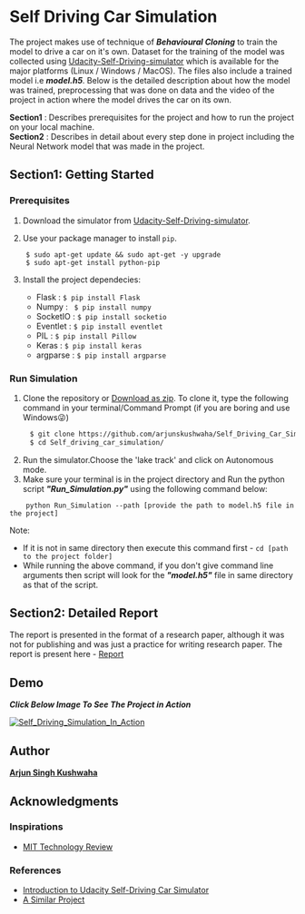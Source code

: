 # Self Driving Car Simulation
The project makes use of technique of **_Behavioural Cloning_** to train the model to drive a car on it's own.
Dataset for the training of the model was collected using [Udacity-Self-Driving-simulator](https://github.com/udacity/self-driving-car-sim) which is available for the major platforms (Linux / Windows / MacOS). The files also include a trained model i.e **_model.h5_**. Below is the detailed description about how the model was trained, preprocessing that was done on data and the video of the project in action where the model drives the car on its own.

**Section1** : Describes prerequisites for the project and how to run the project on your local machine.<br>
**Section2** : Describes in detail about every step done in project including the Neural Network model that was made in the project. 

## Section1: Getting Started

### Prerequisites

1. Download the simulator from [Udacity-Self-Driving-simulator](https://github.com/udacity/self-driving-car-sim#avaliable-game-builds-precompiled-builds-of-the-simulator).

2. Use your package manager to install `pip`.
```
    $ sudo apt-get update && sudo apt-get -y upgrade
    $ sudo apt-get install python-pip
```
3. Install the project dependecies:

    - Flask : ```$ pip install Flask```
    - Numpy : ``` $ pip install numpy```
    - SocketIO : ```$ pip install socketio``` 
    - Eventlet : ```$ pip install eventlet```
    - PIL : ```$ pip install Pillow```
    - Keras : ```$ pip install keras```
    - argparse : ```$ pip install argparse```

### Run Simulation
1. Clone the repository or [Download as zip](https://github.com/arjunskushwaha/Self_Driving_Car_Simulation/archive/master.zip). To clone it, type the following command in your terminal/Command Prompt (if you are boring and use Windows😜)<br>
```sh
     $ git clone https://github.com/arjunskushwaha/Self_Driving_Car_Simulation.git
     $ cd Self_driving_car_simulation/
```
2. Run the simulator.Choose the 'lake track' and click on Autonomous mode.<br>
3. Make sure your terminal is in the project directory and Run the python script **_"Run_Simulation.py"_** using the following command below:
```
    python Run_Simulation --path [provide the path to model.h5 file in the project] 
```

Note: 
- If it is not in same directory then execute this command first - ``` cd [path to the project folder] ```
- While running the above command, if you don't give command line arguments then script will look for the **_"model.h5"_** file in same directory as that of the script.

## Section2: Detailed Report
The report is presented in the format of a research paper, although it was not for publishing and was just a practice for writing research paper. The report is present here - [Report](report.pdf)

## Demo

**_Click Below Image To See The Project in Action_**

[![Self_Driving_Simulation_In_Action](https://img.youtube.com/vi/lfH-ZAlsPns/0.jpg)](https://www.youtube.com/watch?v=lfH-ZAlsPns)



## Author

**[Arjun Singh Kushwaha ](https://www.linkedin.com/in/arjunskushwaha)** 


## Acknowledgments
### Inspirations 
- [MIT Technology Review](https://www.technologyreview.com/s/609503/the-open-source-driving-simulator-that-trains-autonomous-vehicles/)

### References
- [Introduction to Udacity Self-Driving Car Simulator](https://towardsdatascience.com/introduction-to-udacity-self-driving-car-simulator-4d78198d301d)
- [A Similar Project](https://github.com/suri97/Self-Driving-Car-Simulation)


